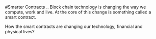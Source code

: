 #Smarter Contracts ..
Block chain technology is changing the way we compute, work and live. At the core of this change is something called a smart contract.

How the smart contracts are changing our technology, financial and physical lives?
